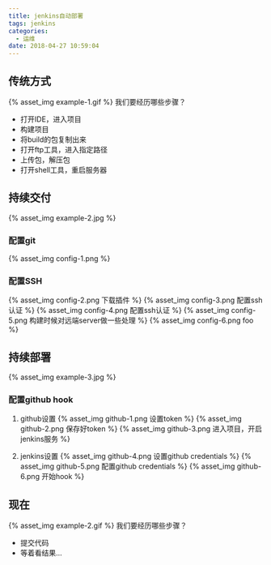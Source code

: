 ```yaml
---
title: jenkins自动部署
tags: jenkins
categories:
  - 运维
date: 2018-04-27 10:59:04
---
```



## **传统**方式
{% asset_img example-1.gif %}
我们要经历哪些步骤？
- 打开IDE，进入项目
- 构建项目
- 将build的包复制出来
- 打开ftp工具，进入指定路径
- 上传包，解压包
- 打开shell工具，重启服务器

## 持续交付
{% asset_img example-2.jpg %}

### 配置git
{% asset_img config-1.png %}

### 配置SSH
{% asset_img config-2.png 下载插件 %}
{% asset_img config-3.png 配置ssh认证 %}
{% asset_img config-4.png 配置ssh认证 %}
{% asset_img config-5.png 构建时候对远端server做一些处理 %}
{% asset_img config-6.png foo %}

## 持续部署
{% asset_img example-3.jpg %}

### 配置github hook
1. github设置
{% asset_img github-1.png 设置token %}
{% asset_img github-2.png 保存好token %}
{% asset_img github-3.png 进入项目，开启jenkins服务 %}

2. jenkins设置
{% asset_img github-4.png 设置github credentials %}
{% asset_img github-5.png 配置github credentials %}
{% asset_img github-6.png 开始hook %}

## 现在
{% asset_img example-2.gif %}
我们要经历哪些步骤？
- 提交代码
- 等着看结果...